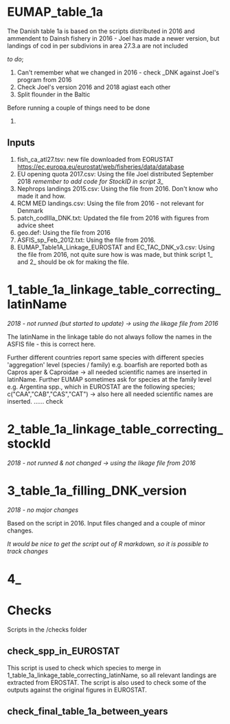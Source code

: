 # EUMAP_table_1a

The Danish table 1a is based on the scripts distributed in 2016 and ammendent to Dainsh fishery in 2016 - Joel has made a newer version, but landings of cod in per subdivions in area 27.3.a are not included

*to do*; 

1.    Can't remember what we changed in 2016 - check _DNK against Joel's program from 2016
2.    Check Joel's version 2016 and 2018 agiast each other
3.    Split flounder in the Baltic

Before running a couple of things need to be done

1.    

## Inputs

1.    fish_ca_atl27.tsv: new file downloaded from EORUSTAT https://ec.europa.eu/eurostat/web/fisheries/data/database
2.    EU opening quota 2017.csv: Using the file Joel distributed September 2018 *remember to add code for StockID in script 3_*
3.    Nephrops landings 2015.csv: Using the file from 2016. Don't know who made it and how.
4.    RCM MED landings.csv: Using the file from 2016 - not relevant for Denmark
5.    patch_codIIIa_DNK.txt: Updated the file from 2016 with figures from advice sheet
6.    geo.def: Using the file from 2016
7.    ASFIS_sp_Feb_2012.txt: Using the file from 2016. 
8.    EUMAP_Table1A_Linkage_EUROSTAT and EC_TAC_DNK_v3.csv: Using the file from 2016, not quite sure how is was made, but think script 1_ and 2_ should be ok for making the file.



# 1_table_1a_linkage_table_correcting_latinName

*2018 - not runned (but started to update) -> using the likage file from 2016*

The latinName in the linkage table do not always follow the names in the ASFIS file - this is correct here.

Further different countries report same species with different species 'aggregation' level (species / family) e.g. boarfish are reported both as Capros aper & Caproidae -> all needed scientific names are inserted in latinName. Further EUMAP sometimes ask for species at the family level e.g. Argentina spp., which in EUROSTAT are the following species; c("CAA","CAB","CAS","CAT") -> also here all needed scientific names are inserted. ...... check 


# 2_table_1a_linkage_table_correcting_stockId

*2018 - not runned & not changed -> using the likage file from 2016*

# 3_table_1a_filling_DNK_version

*2018 - no major changes*

Based on the script in 2016. Input files changed and a couple of minor changes.

*It would be nice to get the script out of R markdown, so it is possible to track changes*

# 4_


# Checks

Scripts in the /checks folder 

## check_spp_in_EUROSTAT

This script is used to check which species to merge in 1_table_1a_linkage_table_correcting_latinName, so all relevant landings are extracted from EROSTAT. 
The script is also used to check some of the outputs against the original figures in EUROSTAT.

## check_final_table_1a_between_years
